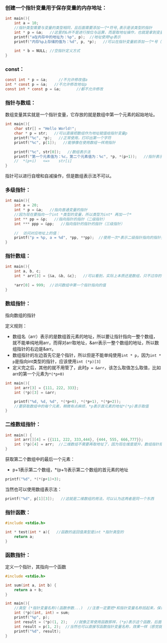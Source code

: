### 创建一个指针变量用于保存变量的内存地址：

```c
int main(){
    int a = 10;
  	//指针类型需要与变量的类型相同，且后面需要添加一个*符号,表示是该类型的指针
    int * p = &a;   //这里的&并不是进行按位与运算，而是取地址操作，也就是拿到变量a的地址
    printf("a在内存中的地址为：%p", p);  //地址使用%p表示
    printf("内存%p上存储的值为：%d", p, *p);   //可以在指针变量前添加一个*号（间接运算符，也可以叫做解引用运算符）来获取对应地址存储的值
  
    int * b = NULL;	//空指针定义方式
}
```

### const：

```c
const int * p = &a;		//不允许修改值a
int * const p = &a;   //不允许修改地址p
const int * const p = &a;		//都不允许修改
```

### 指针与数组：

数组变量其实就是一个指针变量，它存放的就是数组中第一个元素的起始地址。

```c
int main(){
    char str[] = "Hello World!";
    char * p = str;   //可以直接把数组作为地址赋值给指针变量p
    printf("%c", *p);   //正常使用，打印出第一个字符
  	printf("%c", p[1]);   //能够像在使用数组一样用指针
  
  	printf("%c", str[0]);   //数组表示法
  	printf("第一个元素值为：%c，第二个元素值为：%c", *p, *(p+1));   //指针表示法
  	//	*(p+i)   <=>    str[i] 
}
```

指针可以进行自增和自减操作，但是数组表示法不可以。

### 多级指针：

```c
int main(){
    int a = 20;
    int * p = &a;   //指向普通变量的指针
    //因为现在要指向一个int *类型的变量，所以类型为int* 再加一个*
    int ** pp = &p;   //指向指针的指针（二级指针）
    int *** ppp = &pp;   //指向指针的指针的指针（三级指针）
    
    //	访问对应地址上的值：
    printf("p = %p, a = %d", *pp, **pp);  //使用一次*表示二级指针指向的指针变量，继续使用一次*会继续解析成指针变量所指的普通变量
}
```

### 指针数组：

```c
int main(){
    int a, b, c;
    int * arr[3] = {&a, &b, &c};   //可以看到，实际上本质还是数组，只不过存的都是地址
  	
  	*arr[0] = 999;	//访问数组中第一个指针指向的值
}
```

### 数组指针：

指向数组的指针

定义规则：

- 数组名（arr）表示的是数组首元素的地址，所以要让指针指向一整个数组，就不能单纯地用arr，而得对arr取地址，&arr表示一整个数组的地址，所以数组指针的右边是&arr。
- 数组指针的左边首先它是个指针，所以但是不能单纯使用`int * p`，因为`int * p`是指向int类型的指针，应该使用`int (*p)[3]`
- 定义完之后，其他的就不用管了，此时`p = &arr`，该怎么取值怎么取值，比如arr的第一个元素为`*(*p+0)`

```c
int main(){
    int arr[3] = {111, 222, 333};
    int (*p)[3] = &arr; 

    printf("%d, %d, %d", *(*p+0), *(*p+1), *(*p+2));   
  	//要获取数组中的每个元素，稍微有点麻烦，*p表示首元素的地址*(*p)表示取值
}
```

### 二维数组指针：

```c
int main() {
    int arr[][4] = {{111, 222, 333,444}, {444, 555, 666,777}};
    int (*p)[4] = arr;  //二维数组不需要再取地址了，因为现在维度提升，数组指针指向的是二维数组中的其中一个元素（因为元素本身就是一个数组）
}
```

获取第二个数组中的最后一个元素：

- p+1表示第二个数组，\*(p+1)表示第二个数组的首元素的地址

```c
printf("%d", *(*(p+1)+3);   
```

当然也可以使用数组表示法：

```c
printf("%d", p[1][3]);   //这就是二维数组的用法，可以认为这两者是同一个东西
```

### 指针函数：

```c
#include <stdio.h>

int * test(int * a){   //函数的返回值类型是int *指针类型的
    return a;
}
```

### 函数指针：

定义一个指针，其指向一个函数

```c
#include <stdio.h>

int sum(int a, int b) {
    return a + b;
}

int main(){
  	//类型 (*指针变量名称)(函数参数...)  //注意一定要把*和指针变量名称括起来，保证优先级
    int (*p)(int, int) = sum;
    printf("%p", p);
   	int result = (*p)(1, 2);   //就像正常使用函数那样，(*p)表示这个函数，后面依然是在小括号里面填上实参
  	int result = p(1, 2);  //当然也可以直接写函数指针变量名称，效果一样（感觉就是给函数换了个名）
    printf("%d", result);
}
```





